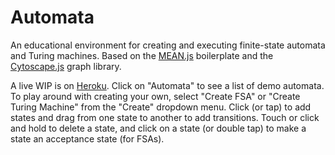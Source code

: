 # Automata

An educational environment for creating and executing finite-state automata and Turing machines. Based on the [MEAN.js](http://www.meanjs.org) boilerplate and the [Cytoscape.js](http://js.cytoscape.org/) graph library.

A live WIP is on [Heroku](https://tmfsa.herokuapp.com/). Click on "Automata" to see a list of demo automata. To play around with creating your own, select "Create FSA" or "Create Turing Machine" from the "Create" dropdown menu. Click (or tap) to add states and drag from one state to another to add transitions. Touch or click and hold to delete a state, and click on a state (or double tap) to make a state an acceptance state (for FSAs). 
